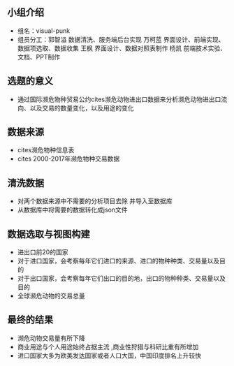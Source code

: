 ## 小组介绍
 + 组名：visual-punk
 + 组员分工：郭智溢 数据清洗、服务端后台实现
            万柯蓝 界面设计、前端实现、数据项选取、数据收集
            王枫   界面设计、数据对照表制作
            杨凯   前端技术实验、文档、PPT制作

## 选题的意义
 + 通过国际濒危物种贸易公约cites濒危动物进出口数据来分析濒危动物进出口流向、以及交易的数量变化，以及用途的变化

## 数据来源
 + cites濒危物种信息表
 + cites 2000-2017年濒危物种交易数据

## 清洗数据
 + 对两个数据来源中不需要的分析项目去除 并导入至数据库
 + 从数据库中将需要的数据转化成json文件

## 数据选取与视图构建
 + 进出口前20的国家
 + 对于进口国家，会考察每年它们进口的来源、进口的物种种类、交易量以及目的
 + 对于出口国家，会考察每年它们出口的目的地，出口的物种种类、交易量以及目的
 + 全球濒危动物的交易总量

## 最终的结果
 + 濒危动物交易量有所下降
 + 商业用途与个人用途始终占据主流 ,商业性狩猎与科研比重有所增加
 + 进口国家大多为欧美发达国家或者人口大国，中国印度排名上升较快